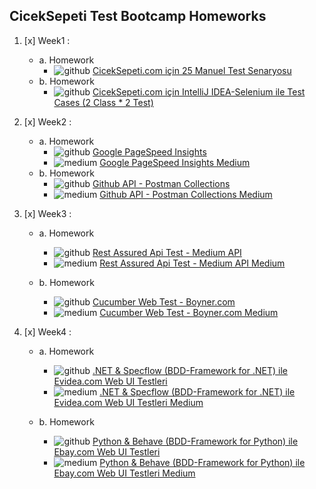 ## CicekSepeti Test Bootcamp Homeworks
	 
1. [x] Week1 :
   - a. Homework
     - ![github](https://user-images.githubusercontent.com/35347777/146557228-7b53da03-3d0e-4024-a246-38b1172510a0.png) [CicekSepeti.com için 25 Manuel Test Senaryosu](https://github.com/ciceksepetibootcamp/OnurErdemiroglu_Homework/tree/main/Week-1/HW-1) 
   - b. Homework
     - ![github](https://user-images.githubusercontent.com/35347777/146557228-7b53da03-3d0e-4024-a246-38b1172510a0.png) [CicekSepeti.com için IntelliJ IDEA-Selenium ile Test Cases (2 Class * 2 Test)](https://github.com/ciceksepetibootcamp/OnurErdemiroglu_Homework/tree/main/Week-1/HW-2)
	 
	 
2. [x] Week2  :
   - a. Homework
     - ![github](https://user-images.githubusercontent.com/35347777/146557228-7b53da03-3d0e-4024-a246-38b1172510a0.png) [Google PageSpeed Insights](https://github.com/ciceksepetibootcamp/OnurErdemiroglu_Homework/tree/main/Week-2/HW-1) 
     - ![medium](https://user-images.githubusercontent.com/35347777/146557231-e65d97d6-5423-4d8c-a034-03c857a88450.png) [Google PageSpeed Insights Medium](https://medium.com/@onurerdemiroglu/google-pagespeed-insights-nedir-nas%C4%B1l-kullan%C4%B1l%C4%B1r-cc9098d15599) 
   - b. Homework
     - ![github](https://user-images.githubusercontent.com/35347777/146557228-7b53da03-3d0e-4024-a246-38b1172510a0.png) [Github API - Postman Collections](https://github.com/ciceksepetibootcamp/OnurErdemiroglu_Homework/tree/main/Week-2/HW-2)
     - ![medium](https://user-images.githubusercontent.com/35347777/146557231-e65d97d6-5423-4d8c-a034-03c857a88450.png) [Github API - Postman Collections Medium](https://medium.com/@onurerdemiroglu/postman-ile-github-api-9ab69bde6088)
	 
3. [x] Week3 :
   - a. Homework
     - ![github](https://user-images.githubusercontent.com/35347777/146557228-7b53da03-3d0e-4024-a246-38b1172510a0.png) [Rest Assured Api Test - Medium API](https://github.com/ciceksepetibootcamp/OnurErdemiroglu_Homework/tree/main/Week-3/HW-1)
     - ![medium](https://user-images.githubusercontent.com/35347777/146557231-e65d97d6-5423-4d8c-a034-03c857a88450.png) [Rest Assured Api Test - Medium API Medium](https://medium.com/@onurerdemiroglu/rest-assured-medium-api-test-e2a3e1cf8f44)

   - b. Homework
     - ![github](https://user-images.githubusercontent.com/35347777/146557228-7b53da03-3d0e-4024-a246-38b1172510a0.png) [Cucumber Web Test - Boyner.com](https://github.com/ciceksepetibootcamp/OnurErdemiroglu_Homework/tree/main/Week-3/HW-2)
     - ![medium](https://user-images.githubusercontent.com/35347777/146557231-e65d97d6-5423-4d8c-a034-03c857a88450.png) [Cucumber Web Test - Boyner.com Medium](https://medium.com/@onurerdemiroglu/cucumber-web-test-boyner-com-d2e4a492102f)

4. [x] Week4 :
   - a. Homework
     - ![github](https://user-images.githubusercontent.com/35347777/146557228-7b53da03-3d0e-4024-a246-38b1172510a0.png) [.NET & Specflow (BDD-Framework for .NET) ile Evidea.com Web UI Testleri](https://github.com/ciceksepetibootcamp/OnurErdemiroglu_Homework/tree/main/Week-4/HW-1)
     - ![medium](https://user-images.githubusercontent.com/35347777/146557231-e65d97d6-5423-4d8c-a034-03c857a88450.png) [.NET & Specflow (BDD-Framework for .NET) ile Evidea.com Web UI Testleri Medium](https://medium.com/@onurerdemiroglu/net-specflow-bdd-framework-for-net-ile-evidea-web-ui-testleri-35000028abeb)

   - b. Homework
     - ![github](https://user-images.githubusercontent.com/35347777/146557228-7b53da03-3d0e-4024-a246-38b1172510a0.png) [Python & Behave (BDD-Framework for Python) ile Ebay.com Web UI Testleri](https://github.com/ciceksepetibootcamp/OnurErdemiroglu_Homework/tree/main/Week-4/HW-2)
     - ![medium](https://user-images.githubusercontent.com/35347777/146557231-e65d97d6-5423-4d8c-a034-03c857a88450.png) [Python & Behave (BDD-Framework for Python) ile Ebay.com Web UI Testleri Medium](https://medium.com/@onurerdemiroglu/python-behave-bdd-framework-for-python-ile-ebay-web-ui-testleri-e2f45173754c)